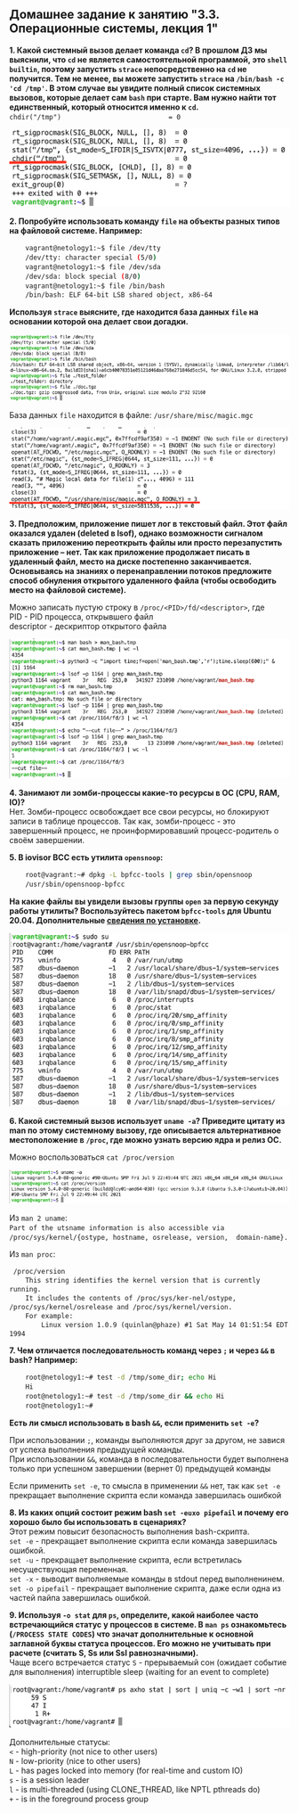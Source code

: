 ## Домашнее задание к занятию "3.3. Операционные системы, лекция 1"

**1. Какой системный вызов делает команда `cd`? В прошлом ДЗ мы выяснили, что `cd` не является самостоятельной  программой, это `shell builtin`, поэтому запустить `strace` непосредственно на `cd` не получится.
Тем не менее, вы можете запустить `strace` на `/bin/bash -c 'cd /tmp'`.
В этом случае вы увидите полный список системных вызовов, которые делает сам `bash` при старте.
Вам нужно найти тот единственный, который относится именно к `cd`.**  
`chdir("/tmp")                           = 0`

![](img/sc_01.png)


**2. Попробуйте использовать команду `file` на объекты разных типов на файловой системе. Например:** 
```bash
    vagrant@netology1:~$ file /dev/tty
    /dev/tty: character special (5/0)
    vagrant@netology1:~$ file /dev/sda
    /dev/sda: block special (8/0)
    vagrant@netology1:~$ file /bin/bash
    /bin/bash: ELF 64-bit LSB shared object, x86-64
```
**Используя `strace` выясните, где находится база данных `file` на основании которой она делает свои догадки.**

![](img/sc_02_1.png)

База данных `file` находится в файле: `/usr/share/misc/magic.mgc`

![](img/sc_02_2.png)

**3. Предположим, приложение пишет лог в текстовый файл. Этот файл оказался удален (deleted в lsof),
однако возможности сигналом сказать приложению переоткрыть файлы или просто перезапустить приложение – нет.
Так как приложение продолжает писать в удаленный файл, место на диске постепенно заканчивается. 
 Основываясь на знаниях о перенаправлении потоков предложите способ обнуления открытого удаленного файла
(чтобы освободить место на файловой системе).**  

Можно записать пустую строку в `/proc/<PID>/fd/<descriptor>`, где  
PID - PID процесса, открывшего файл  
descriptor - дескриптор открытого файла

![](img/sc_03.png)

**4. Занимают ли зомби-процессы какие-то ресурсы в ОС (CPU, RAM, IO)?**  
Нет. Зомби-процесс освобождает все свои ресурсы, но блокируют записи в таблице процессов.
Так как, зомби-процесс - это завершенный процесс, не проинформировавший процесс-родитель о своём завершении.


**5. В iovisor BCC есть утилита `opensnoop`:**  
```bash
    root@vagrant:~# dpkg -L bpfcc-tools | grep sbin/opensnoop  
    /usr/sbin/opensnoop-bpfcc
 ```
**На какие файлы вы увидели вызовы группы `open` за первую секунду работы утилиты?
Воспользуйтесь пакетом `bpfcc-tools` для Ubuntu 20.04.
Дополнительные [сведения по установке](https://github.com/iovisor/bcc/blob/master/INSTALL.md).**  

![](img/sc_05.png)


**6. Какой системный вызов использует `uname -a`? Приведите цитату из man по этому системному вызову,
где описывается альтернативное местоположение в `/proc`, где можно узнать версию ядра и релиз ОС.**  

Можно воспользоваться `cat /proc/version`

![](img/sc_06.png)

Из `man 2 uname`:  
`Part of the utsname information is also accessible via /proc/sys/kernel/{ostype, hostname, osrelease, version,  domain‐name}.`

Из `man proc`:
```
 /proc/version
    This string identifies the kernel version that is currently running.  
    It includes the contents of /proc/sys/ker‐nel/ostype, /proc/sys/kernel/osrelease and /proc/sys/kernel/version.  
    For example:
        Linux version 1.0.9 (quinlan@phaze) #1 Sat May 14 01:51:54 EDT 1994
```

**7. Чем отличается последовательность команд через `;` и через `&&` в bash? Например:**  
```bash
    root@netology1:~# test -d /tmp/some_dir; echo Hi
    Hi
    root@netology1:~# test -d /tmp/some_dir && echo Hi
    root@netology1:~#
```
**Есть ли смысл использовать в bash `&&`, если применить `set -e`?** 

При использовании `;`, команды выполняются друг за другом, не завися от успеха выполнения предыдущей команды.  
При использовании `&&`, команда в последовательности будет выполнена только при успешном завершении (вернет 0) предыдущей команды

Если применить `set -e`, то смысла в применении `&&` нет, так как `set -e` прекращает выполнение скрипта если команда завершилась ошибкой


**8. Из каких опций состоит режим bash `set -euxo pipefail` и почему его хорошо было бы использовать в сценариях?**  
Этот режим повысит безопасность выполнения bash-скрипта.  
`set -e` - прекращает выполнение скрипта если команда завершилась ошибкой.  
`set -u` - прекращает выполнение скрипта, если встретилась несуществующая переменная.  
`set -x` - выводит выполняемые команды в stdout перед выполненинем.  
`set -o pipefail` - прекращает выполнение скрипта, даже если одна из частей пайпа завершилась ошибкой.  


**9. Используя `-o stat` для `ps`, определите, какой наиболее часто встречающийся статус у процессов в системе.
 В `man ps` ознакомьтесь (`/PROCESS STATE CODES`) что значат дополнительные к основной заглавной буквы статуса процессов. 
 Его можно не учитывать при расчете (считать S, Ss или Ssl равнозначными).**  
Чаще всего встречается статус `S` - прерываемый сон (ожидает событие для выполнения) interruptible sleep (waiting for an event to complete)

![](img/sc_09.png)

Дополнительные статусы:  
`<` -     high-priority (not nice to other users)  
`N` -     low-priority (nice to other users)  
`L` -     has pages locked into memory (for real-time and custom IO)  
`s` -     is a session leader  
`l` -     is multi-threaded (using CLONE_THREAD, like NPTL pthreads do)  
`+` -     is in the foreground process group  
